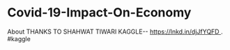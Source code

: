 # Covid-19-Impact-On-Economy
About
THANKS TO SHAHWAT TIWARI KAGGLE-- https://lnkd.in/djJfYQFD . #kaggle
